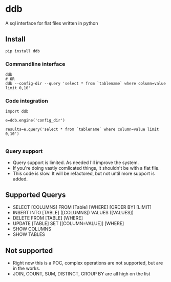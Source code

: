 # ddb
 A sql interface for flat files written in python 


## Install
```
pip install ddb
```

### Commandline interface
```
ddb
# OR
ddb --config-dir --query 'select * from `tablename` where column=value limit 0,10'
```

### Code integration
```
import ddb

e=ddb.engine('config_dir')

results=e.query('select * from `tablename` where column=value limit 0,10')


```


### Query support
- Query support is limited. As needed I'll improve the system.
- If you're doing vastly comlicated things, it shouldn't be with a flat file.
- This code is slow. It will be refactored, but not until more support is added.


## Supported Querys
- SELECT [COLUMNS] FROM [Table] [WHERE] [ORDER BY] [LIMIT]
- INSERT INTO [TABLE] ([COLUMNS]) VALUES ([VALUES])
- DELETE FROM [TABLE] [WHERE] 
- UPDATE [TABLE] SET [[COLUMN=VALUE]] [WHERE]
- SHOW COLUMNS
- SHOW TABLES

## Not supported
- Right now this is a POC, complex operations are not supported, but are in the works.
- JOIN, COUNT, SUM, DISTINCT, GROUP BY are all high on the list


